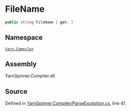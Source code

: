 # FileName

```csharp
public string FileName { get; }
```

## Namespace

[`Yarn.Compiler`](../)

## Assembly

YarnSpinner.Compiler.dll

## Source

Defined in [YarnSpinner.Compiler/ParseException.cs](https://github.com/YarnSpinnerTool/YarnSpinner//blob/develop/YarnSpinner.Compiler/ParseException.cs#L41), line 41.


